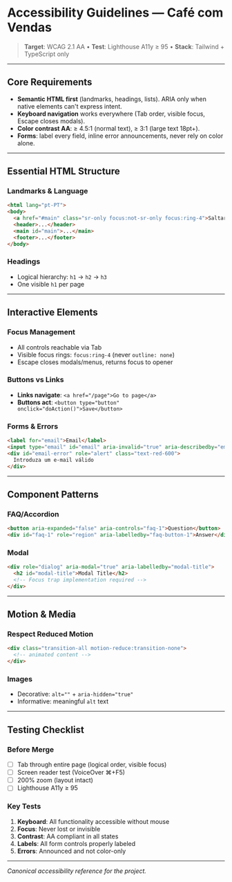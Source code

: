 # Accessibility Guidelines — Café com Vendas

> **Target**: WCAG 2.1 AA • **Test**: Lighthouse A11y ≥ 95 • **Stack**: Tailwind + TypeScript only

---

## Core Requirements

* **Semantic HTML first** (landmarks, headings, lists). ARIA only when native elements can't express intent.
* **Keyboard navigation** works everywhere (Tab order, visible focus, Escape closes modals).
* **Color contrast AA**: ≥ 4.5:1 (normal text), ≥ 3:1 (large text 18pt+).
* **Forms**: label every field, inline error announcements, never rely on color alone.

---

## Essential HTML Structure

### Landmarks & Language
```html
<html lang="pt-PT">
<body>
  <a href="#main" class="sr-only focus:not-sr-only focus:ring-4">Saltar para o conteúdo</a>
  <header>...</header>
  <main id="main">...</main>
  <footer>...</footer>
</body>
```

### Headings
* Logical hierarchy: `h1` → `h2` → `h3`
* One visible `h1` per page

---

## Interactive Elements

### Focus Management
* All controls reachable via Tab
* Visible focus rings: `focus:ring-4` (never `outline: none`)
* Escape closes modals/menus, returns focus to opener

### Buttons vs Links
* **Links navigate**: `<a href="/page">Go to page</a>`
* **Buttons act**: `<button type="button" onclick="doAction()">Save</button>`

### Forms & Errors
```html
<label for="email">Email</label>
<input type="email" id="email" aria-invalid="true" aria-describedby="email-error">
<div id="email-error" role="alert" class="text-red-600">
  Introduza um e-mail válido
</div>
```

---

## Component Patterns

### FAQ/Accordion
```html
<button aria-expanded="false" aria-controls="faq-1">Question</button>
<div id="faq-1" role="region" aria-labelledby="faq-button-1">Answer</div>
```

### Modal
```html
<div role="dialog" aria-modal="true" aria-labelledby="modal-title">
  <h2 id="modal-title">Modal Title</h2>
  <!-- Focus trap implementation required -->
</div>
```

---

## Motion & Media

### Respect Reduced Motion
```html
<div class="transition-all motion-reduce:transition-none">
  <!-- animated content -->
</div>
```

### Images
* Decorative: `alt=""` + `aria-hidden="true"`
* Informative: meaningful `alt` text

---

## Testing Checklist

### Before Merge
- [ ] Tab through entire page (logical order, visible focus)
- [ ] Screen reader test (VoiceOver ⌘+F5)
- [ ] 200% zoom (layout intact)
- [ ] Lighthouse A11y ≥ 95

### Key Tests
1. **Keyboard**: All functionality accessible without mouse
2. **Focus**: Never lost or invisible
3. **Contrast**: AA compliant in all states
4. **Labels**: All form controls properly labeled
5. **Errors**: Announced and not color-only

---

*Canonical accessibility reference for the project.*